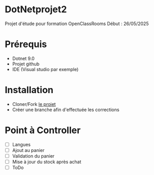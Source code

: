 # DotNetprojet2
Projet d'étude pour formation OpenClassRooms
Début : 26/05/2025
# Prérequis
- Dotnet 9.0
- Projet github
- IDE (Visual studio par exemple)
  
# Installation

- Cloner/Fork [le projet](https://github.com/OpenClassrooms-Student-Center/DotNetprojet2)
- Créer une branche afin d'effectuée les corrections
# Point à Controller
- [ ] Langues
- [ ] Ajout au panier
- [ ] Validation du panier
- [ ] Mise à jour du stock après achat
- [ ] ToDo

